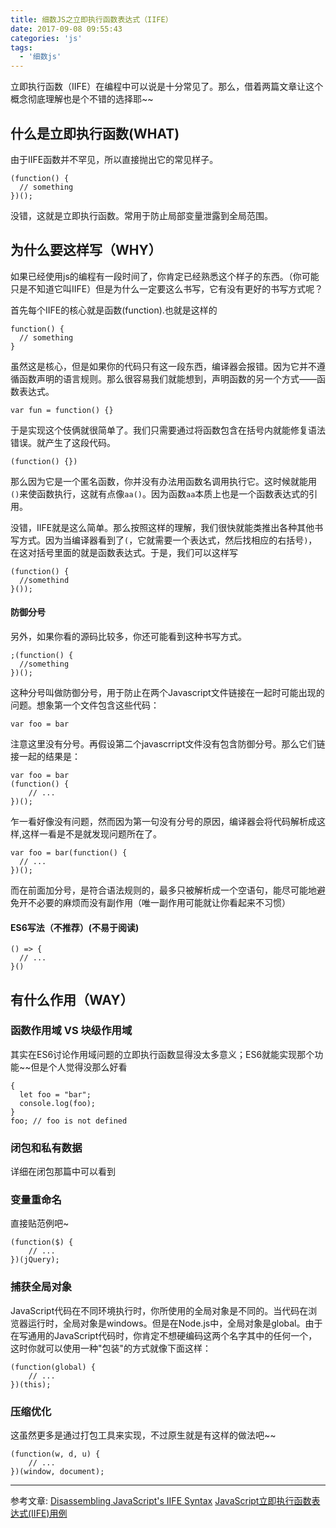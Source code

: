 ```yaml
---
title: 细数JS之立即执行函数表达式（IIFE）
date: 2017-09-08 09:55:43
categories: 'js'
tags:
  - '细数js'
---
```

立即执行函数（IIFE）在编程中可以说是十分常见了。那么，借着两篇文章让这个概念彻底理解也是个不错的选择耶~~
<!-- more -->
## 什么是立即执行函数(WHAT)
由于IIFE函数并不罕见，所以直接抛出它的常见样子。
```
(function() {
  // something
})();
```
没错，这就是立即执行函数。常用于防止局部变量泄露到全局范围。

## 为什么要这样写（WHY）
如果已经使用js的编程有一段时间了，你肯定已经熟悉这个样子的东西。（你可能只是不知道它叫IIFE）但是为什么一定要这么书写，它有没有更好的书写方式呢？

首先每个IIFE的核心就是函数(function).也就是这样的
```
function() {
  // something
}
```
虽然这是核心，但是如果你的代码只有这一段东西，编译器会报错。因为它并不遵循函数声明的语言规则。那么很容易我们就能想到，声明函数的另一个方式——函数表达式。
```
var fun = function() {}
```
于是实现这个伎俩就很简单了。我们只需要通过将函数包含在括号内就能修复语法错误。就产生了这段代码。
```
(function() {})
```
那么因为它是一个匿名函数，你并没有办法用函数名调用执行它。这时候就能用`()`来使函数执行，这就有点像`aa()`。因为函数`aa`本质上也是一个函数表达式的引用。

没错，IIFE就是这么简单。那么按照这样的理解，我们很快就能类推出各种其他书写方式。因为当编译器看到了`(`，它就需要一个表达式，然后找相应的右括号`)`，在这对括号里面的就是函数表达式。于是，我们可以这样写
```
(function() {
  //somethind
}());
```
#### 防御分号
另外，如果你看的源码比较多，你还可能看到这种书写方式。
```
;(function() {
  //something
})();
```
这种分号叫做防御分号，用于防止在两个Javascript文件链接在一起时可能出现的问题。想象第一个文件包含这些代码：
```
var foo = bar
```
注意这里没有分号。再假设第二个javascrript文件没有包含防御分号。那么它们链接一起的结果是：
```
var foo = bar
(function() {
    // ...
})();
```
乍一看好像没有问题，然而因为第一句没有分号的原因，编译器会将代码解析成这样,这样一看是不是就发现问题所在了。
```
var foo = bar(function() {
  // ...
})();
```
而在前面加分号，是符合语法规则的，最多只被解析成一个空语句，能尽可能地避免开不必要的麻烦而没有副作用（唯一副作用可能就让你看起来不习惯）

#### ES6写法（不推荐）(不易于阅读)
```
() => {
  // ...
}()
```

## 有什么作用（WAY）
### 函数作用域 VS 块级作用域
其实在ES6讨论作用域问题的立即执行函数显得没太多意义；ES6就能实现那个功能~~但是个人觉得没那么好看
```
{
  let foo = "bar";
  console.log(foo);
}
foo; // foo is not defined
```
### 闭包和私有数据
详细在闭包那篇中可以看到

### 变量重命名
直接贴范例吧~
```
(function($) {
    // ...
})(jQuery);
```

### 捕获全局对象
JavaScript代码在不同环境执行时，你所使用的全局对象是不同的。当代码在浏览器运行时，全局对象是windows。但是在Node.js中，全局对象是global。由于在写通用的JavaScript代码时，你肯定不想硬编码这两个名字其中的任何一个，这时你就可以使用一种"包装"的方式就像下面这样：
```
(function(global) {
    // ...
})(this);
```

### 压缩优化
这虽然更多是通过打包工具来实现，不过原生就是有这样的做法吧~~
```
(function(w, d, u) {
    // ...
})(window, document);
```
------------------
参考文章:
[Disassembling JavaScript's IIFE Syntax](https://blog.mariusschulz.com/2016/01/13/disassembling-javascripts-iife-syntax#the-iife-syntax)
[JavaScript立即执行函数表达式(IIFE)用例](http://www.zcfy.cc/article/use-cases-for-javascript-x27-s-iifes-marius-schulz-4082.html)
